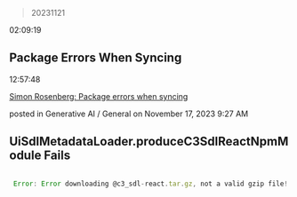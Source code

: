 > 20231121

02:09:19

## Package Errors When Syncing

12:57:48

[Simon Rosenberg: Package errors when syncing](https://teams.microsoft.com/l/message/19:BWjjHyrmiKLTgVczctSzFhuJOGQJmurijuAkQ3KEQXk1@thread.tacv2/1700231239041?tenantId=53ad779a-93e7-485c-ba20-ac8290d7252b&groupId=e1b2ebb6-f939-404e-b156-c1c79cd16b99&parentMessageId=1700231239041&teamName=Generative%20AI&channelName=General&createdTime=1700231239041 "https://teams.microsoft.com/l/message/19:BWjjHyrmiKLTgVczctSzFhuJOGQJmurijuAkQ3KEQXk1@thread.tacv2/1700231239041?tenantId=53ad779a-93e7-485c-ba20-ac8290d7252b&groupId=e1b2ebb6-f939-404e-b156-c1c79cd16b99&parentMessageId=1700231239041&teamName=Generative%20AI&channelName=General&createdTime=1700231239041")

posted in Generative AI / General on November 17, 2023 9:27 AM

## UiSdlMetadataLoader.produceC3SdlReactNpmModule Fails

```javascript

 Error: Error downloading @c3_sdl-react.tar.gz, not a valid gzip file! Server responded: {"message":"Wrapped c3.platform.err.C3RuntimeException: Error invoking Java method Array<File>#fold: org.mozilla.javascript.WrappedException: Wrapped c3.platform.err.C3RuntimeException: Error invoking Java method Pkg.File#toContentValue: java.lang.NullPointerException: Cannot invoke \"c3.platform.typesys.value.Pair.snd()\" because the return value of \"c3.platform.file.Content.encodedStream()\" is null (UiSdlMetadataLoader.js#530) (UiSdlMetadataLoader.js#523)","cause":{"message":"Internal Java error: Wrapped c3.platform.err.C3RuntimeException: Error invoking Java method Pkg.File#toContentValue: java.lang.NullPointerException: Cannot invoke \"c3.platform.typesys.value.Pair.snd()\" because the return value of \"c3.platform.file.Content.encodedStream()\" is null (UiSdlMetadataLoader.js#530)!","httpStatusCode":500,"action":"Array<File>#fold","engine":"java-server-java"},"httpStatusCode":500,"filenameOfRootError":"UiSdlMetadataLoader.js","stackTrace":[{"fileName":"UiSdlMetadataLoader.js","lineNumber":523,"source":"  521   */\n  522  function generateSdlReactPresentationalSourceCode() {\n> 523    return UiTagMetadataStore.files({\n  524      pathGlob: 'sdl-react/src/**/*',\n  525      order: Pkg.FileOrder.REMIX,"}],"action":"UiSdlMetadataLoader#produceC3SdlReactNpmModule","engine":"js-server-rhino"}

```